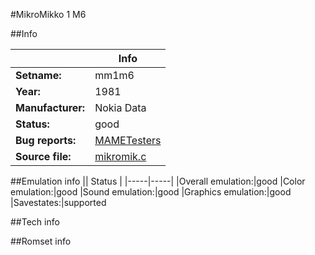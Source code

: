 #MikroMikko 1 M6

##Info

||Info|
|-----|-----|
|**Setname:**|mm1m6
|**Year:**|1981
|**Manufacturer:**|Nokia Data
|**Status:**|good
|**Bug reports:**|[MAMETesters](http://mametesters.org/view_all_set.php?type=1&temporary=y&search=mikromik.c)
|**Source file:**|[mikromik.c](https://github.com/mamedev/mame/blob/master/src/mess/drivers/mikromik.c)

##Emulation info
|| Status |
|-----|-----|
|Overall emulation:|good
|Color emulation:|good
|Sound emulation:|good
|Graphics emulation:|good
|Savestates:|supported

##Tech info

##Romset info

<!--- START OF EDITED COMMENT DO NOT TOUCH TEXT ABOVE-->
